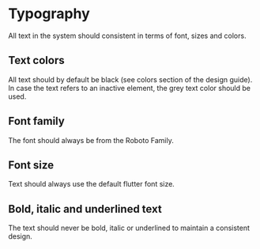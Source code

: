 # Typography
All text in the system should consistent in terms of font, sizes and colors.

## Text colors
All text should by default be black (see colors section of the design guide).
In case the text refers to an inactive element, the grey text color should be used.

## Font family
The font should always be from the Roboto Family.

## Font size
Text should always use the default flutter font size.

## Bold, italic and underlined text
The text should never be bold, italic or underlined to maintain a consistent design.


